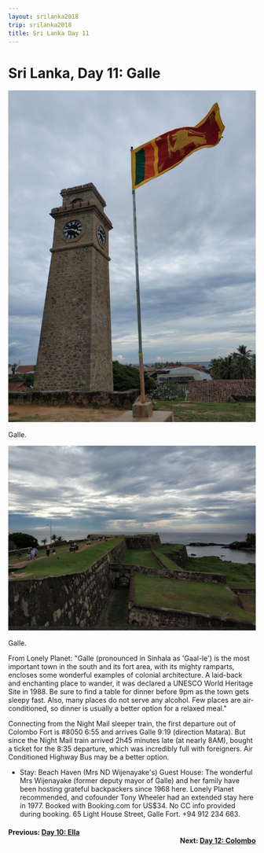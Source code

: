 ```yaml
---
layout: srilanka2018
trip: srilanka2018
title: Sri Lanka Day 11
---
```


# Sri Lanka, Day 11: Galle

<img src="/assets/images/srilanka2018/galle.jpg">
<p class=caption>Galle.</p>

<img src="/assets/images/srilanka2018/galle2.jpg">
<p class=caption>Galle.</p>

From Lonely Planet: "Galle (pronounced in Sinhala as 'Gaal-le') is the most important town in the south and its fort area, with its mighty ramparts, encloses some wonderful examples of colonial architecture. A laid-back and enchanting place to wander, it was declared a UNESCO World Heritage Site in 1988. Be sure to find a table for dinner before 9pm as the town gets sleepy fast. Also, many places do not serve any alcohol. Few places are air-conditioned, so dinner is usually a better option for a relaxed meal."

Connecting from the Night Mail sleeper train, the first departure out of Colombo Fort is #8050 6:55 and arrives Galle 9:19 (direction Matara). But since the Night Mail train arrived 2h45 minutes late (at nearly 8AM), bought a ticket for the 8:35 departure, which was incredibly full with foreigners. Air Conditioned Highway Bus may be a better option.

* Stay: Beach Haven (Mrs ND Wijenayake's) Guest House: The wonderful Mrs Wijenayake (former deputy mayor of Galle) and her family have been hosting grateful backpackers since 1968 here. Lonely Planet recommended, and cofounder Tony Wheeler had an extended stay here in 1977. Booked with Booking.com for US$34. No CC info provided during booking. 65 Light House Street, Galle Fort. +94 912 234 663.

<h4><div style="text-align: left; margin-bottom: -20px">Previous: <a href="/2018/12/04/srilanka10.html">Day 10: Ella</a></div></h4>
<h4><div style="text-align: right;">Next: <a href="/2018/12/06/srilanka12.html">Day 12: Colombo</a></div></h4>